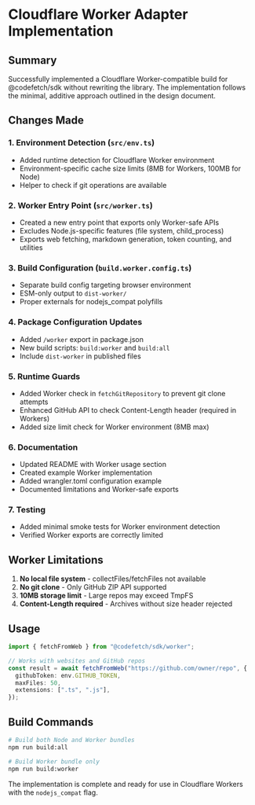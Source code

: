 # Cloudflare Worker Adapter Implementation

## Summary

Successfully implemented a Cloudflare Worker-compatible build for @codefetch/sdk without rewriting the library. The implementation follows the minimal, additive approach outlined in the design document.

## Changes Made

### 1. Environment Detection (`src/env.ts`)
- Added runtime detection for Cloudflare Worker environment
- Environment-specific cache size limits (8MB for Workers, 100MB for Node)
- Helper to check if git operations are available

### 2. Worker Entry Point (`src/worker.ts`)
- Created a new entry point that exports only Worker-safe APIs
- Excludes Node.js-specific features (file system, child_process)
- Exports web fetching, markdown generation, token counting, and utilities

### 3. Build Configuration (`build.worker.config.ts`)
- Separate build config targeting browser environment
- ESM-only output to `dist-worker/`
- Proper externals for nodejs_compat polyfills

### 4. Package Configuration Updates
- Added `/worker` export in package.json
- New build scripts: `build:worker` and `build:all`
- Include `dist-worker` in published files

### 5. Runtime Guards
- Added Worker check in `fetchGitRepository` to prevent git clone attempts
- Enhanced GitHub API to check Content-Length header (required in Workers)
- Added size limit check for Worker environment (8MB max)

### 6. Documentation
- Updated README with Worker usage section
- Created example Worker implementation
- Added wrangler.toml configuration example
- Documented limitations and Worker-safe exports

### 7. Testing
- Added minimal smoke tests for Worker environment detection
- Verified Worker exports are correctly limited

## Worker Limitations

1. **No local file system** - collectFiles/fetchFiles not available
2. **No git clone** - Only GitHub ZIP API supported
3. **10MB storage limit** - Large repos may exceed TmpFS
4. **Content-Length required** - Archives without size header rejected

## Usage

```typescript
import { fetchFromWeb } from "@codefetch/sdk/worker";

// Works with websites and GitHub repos
const result = await fetchFromWeb("https://github.com/owner/repo", {
  githubToken: env.GITHUB_TOKEN,
  maxFiles: 50,
  extensions: [".ts", ".js"],
});
```

## Build Commands

```bash
# Build both Node and Worker bundles
npm run build:all

# Build Worker bundle only
npm run build:worker
```

The implementation is complete and ready for use in Cloudflare Workers with the `nodejs_compat` flag.